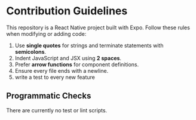 # Contribution Guidelines

This repository is a React Native project built with Expo. Follow these rules when modifying or adding code:

1. Use **single quotes** for strings and terminate statements with **semicolons**.
2. Indent JavaScript and JSX using **2 spaces**.
3. Prefer **arrow functions** for component definitions.
4. Ensure every file ends with a newline.
5. write a test to every new feature

## Programmatic Checks

There are currently no test or lint scripts. 